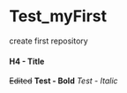 # Test_myFirst
create first repository

#### H4 - Title ####
~~Edited~~
**Test - Bold**
*Test - Italic*
